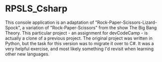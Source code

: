 # RPSLS_Csharp

This console application is an adaptation of "Rock-Paper-Scissors-Lizard-Spock", a variation of "Rock-Paper-Scissors" from the show The Big Bang Theory. This particular project - an assignment for devCodeCamp - is actually a clone of a previous project. The original project was written in Python, but the task for this version was to migrate it over to C#. It was a very helpful exercise, and most likely something I'd revisit when learning other new languages. 

